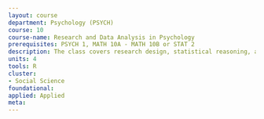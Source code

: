 ```yaml
---
layout: course 
department: Psychology (PSYCH)
course: 10
course-name: Research and Data Analysis in Psychology
prerequisites: PSYCH 1, MATH 10A - MATH 10B or STAT 2
description: The class covers research design, statistical reasoning, and statistical methods appropriate for psychological research. Topics covered in research design include the scientific method, experimental versus correlational designs, controls and placebos, within and between subject designs and temporal or sequence effects. Topics covered in statistics include descriptive versus inferential statistics, linear regression and correlation and univariate statistical tests - t-test, one way and two-way ANOVA, chi-square test. The class also introduces non-parametric tests and modeling. Prospective Psychology majors need to take this course to be admitted to the major.
units: 4
tools: R
cluster:
- Social Science
foundational: 
applied: Applied
meta: 
---
```

